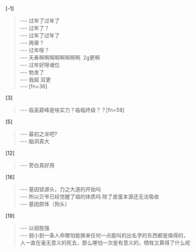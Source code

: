 
[-1] 
>--- 过年了过年了<br>
>--- 过年了？<br>
>--- 过年了过年了<br>
>--- 两章？<br>
>--- 过年呀？<br>
>--- 夭寿啊啊啊啊啊啊啊啊. 2g更啊<br>
>--- 过年好呀诸位<br>
>--- 勃发了<br>
>--- 我超 双更<br>
>--- [fn=36]<br>

[3] 
>--- 临圣巅峰是啥实力？临临终级？？[fn=58]<br>

[5] 
>--- 最初之龙吧?<br>
>--- 脑洞真大<br>

[12] 
>--- 旁白真好用<br>

[16] 
>--- 基因锁源头，力之大道的开始吗<br>
>--- 所以贝爷已经觉醒了祖的体质吗 除了皮蛋本源还无法吸收<br>
>--- 基因原体（狗头）<br>

[19] 
>--- 以弱胜强<br>
>--- 弱小到一条人命哪怕能换来任何一点能叫的出名字的东西都是值得的，人一直在毫无意义的死去，那么哪怕一次是有意义的，牺牲又算得了什么呢<br>
